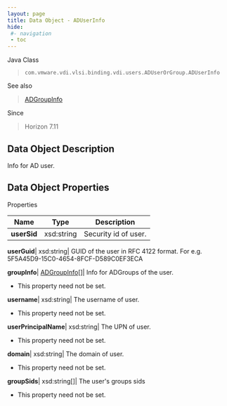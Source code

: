 ```yaml
---
layout: page
title: Data Object - ADUserInfo
hide:
 #- navigation
 - toc
---
```






Java Class  
> `com.vmware.vdi.vlsi.binding.vdi.users.ADUserOrGroup.ADUserInfo`

See also  
> [ADGroupInfo](vdi.users.ADUserOrGroup.ADGroupInfo.md)

Since  
> Horizon 7.11


## Data Object Description 

Info for AD user. 

## Data Object Properties

Properties

Name |  Type |  Description   
---|---|---  
**userSid**|  xsd:string|  Security id of user.   
  
**userGuid**|  xsd:string|  GUID of the user in RFC 4122 format. For e.g. 5F5A45D9-15C0-4654-8FCF-D589C0EF3ECA   
  
**groupInfo**| [ADGroupInfo[]](vdi.users.ADUserOrGroup.ADGroupInfo.md)|  Info for ADGroups of the user.   


* This property need not be set.

  
**username**|  xsd:string|  The username of user.   


* This property need not be set.

  
**userPrincipalName**|  xsd:string|  The UPN of user.   


* This property need not be set.

  
**domain**|  xsd:string|  The domain of user.   


* This property need not be set.

  
**groupSids**|  xsd:string[]|  The user's groups sids   


* This property need not be set.

  
  
  
  
  
  
